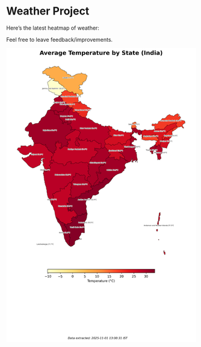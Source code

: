 # Weather Project

Here’s the latest heatmap of weather:

Feel free to leave feedback/improvements.

![India Heatmap](docs/assets/india_heatmap.png?v=05B71A)
